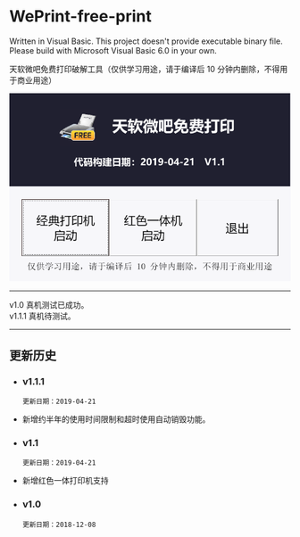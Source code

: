 # WePrint-free-print

Written in Visual Basic. This project doesn't provide executable binary file. Please build with Microsoft Visual Basic 6.0 in your own.

天软微吧免费打印破解工具（仅供学习用途，请于编译后 10 分钟内删除，不得用于商业用途）

![img](https://raw.githubusercontent.com/ttqf975414890/WePrint-free-print/master/Screenshot.png)

----
v1.0 真机测试已成功。  
v1.1.1 真机待测试。

----

## 更新历史

- ### v1.1.1

  `更新日期：2019-04-21`

- 新增约半年的使用时间限制和超时使用自动销毁功能。

- ### v1.1

  `更新日期：2019-04-21`

- 新增红色一体打印机支持

- ### v1.0 

  `更新日期：2018-12-08`